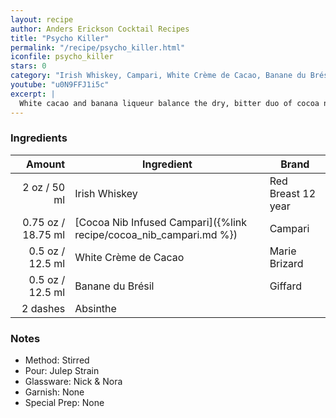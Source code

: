 ```yaml
---
layout: recipe
author: Anders Erickson Cocktail Recipes
title: "Psycho Killer"
permalink: "/recipe/psycho_killer.html"
iconfile: psycho_killer
stars: 0
category: "Irish Whiskey, Campari, White Crème de Cacao, Banane du Brésil"
youtube: "u0N9FFJ1i5c"
excerpt: |
  White cacao and banana liqueur balance the dry, bitter duo of cocoa nibs and Campari in this elegant Irish whiskey cocktail from The Dead Rabbit.
---
```


### Ingredients

|   Amount | Ingredient                                                         | Brand              |
| -------: | ------------------------------------------------------------------ | ------------------ |
|     2 oz / 50 ml | Irish Whiskey                                                      | Red Breast 12 year |
|  0.75 oz / 18.75 ml | [Cocoa Nib Infused Campari]({%link recipe/cocoa_nib_campari.md %}) | Campari            |
|   0.5 oz / 12.5 ml | White Crème de Cacao                                               | Marie Brizard      |
|   0.5 oz / 12.5 ml | Banane du Brésil                                                   | Giffard            |
| 2 dashes | Absinthe                                                           |

### Notes

- Method: Stirred
- Pour: Julep Strain
- Glassware: Nick & Nora
- Garnish: None
- Special Prep: None
